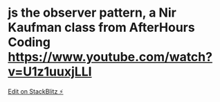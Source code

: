 # js the observer pattern, a Nir Kaufman class from AfterHours Coding https://www.youtube.com/watch?v=U1z1uuxjLLI

[Edit on StackBlitz ⚡️](https://stackblitz.com/edit/js-firm1r)

